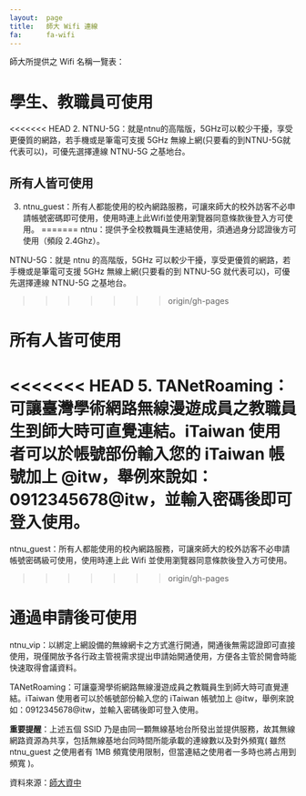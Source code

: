 ```yaml
---
layout:  page
title:   師大 Wifi 連線
fa:      fa-wifi
---
```


師大所提供之 Wifi 名稱一覽表：

# 學生、教職員可使用

<<<<<<< HEAD
 2. NTNU-5G：就是ntnu的高階版，5GHz可以較少干擾，享受更優質的網路，若手機或是筆電可支援 5GHz 無線上網(只要看的到NTNU-5G就代表可以)，可優先選擇連線 NTNU-5G 之基地台。

## 所有人皆可使用
 3. ntnu_guest：所有人都能使用的校內網路服務，可讓來師大的校外訪客不必申請帳號密碼即可使用，使用時連上此Wifi並使用瀏覽器同意條款後登入方可使用。
=======
ntnu：提供予全校教職員生連結使用，須通過身分認證後方可使用（頻段 2.4Ghz）。

NTNU-5G：就是 ntnu 的高階版，5GHz 可以較少干擾，享受更優質的網路，若手機或是筆電可支援 5GHz 無線上網(只要看的到 NTNU-5G 就代表可以)，可優先選擇連線 NTNU-5G 之基地台。
>>>>>>> origin/gh-pages

# 所有人皆可使用

<<<<<<< HEAD
 5. TANetRoaming：可讓臺灣學術網路無線漫遊成員之教職員生到師大時可直覺連結。iTaiwan 使用者可以於帳號部份輸入您的 iTaiwan 帳號加上 @itw，舉例來說如：0912345678@itw，並輸入密碼後即可登入使用。
=======
ntnu_guest：所有人都能使用的校內網路服務，可讓來師大的校外訪客不必申請帳號密碼級可使用，使用時連上此 Wifi 並使用瀏覽器同意條款後登入方可使用。
>>>>>>> origin/gh-pages

# 通過申請後可使用

ntnu_vip：以綁定上網設備的無線網卡之方式進行開通，開通後無需認證即可直接使用，現僅開放予各行政主管視需求提出申請始開通使用，方便各主管於開會時能快速取得會議資料。

TANetRoaming：可讓臺灣學術網路無線漫遊成員之教職員生到師大時可直覺連結。iTaiwan 使用者可以於帳號部份輸入您的 iTaiwan 帳號加上 @itw，舉例來說如：0912345678@itw，並輸入密碼後即可登入使用。

**重要提醒**：上述五個 SSID 乃是由同一顆無線基地台所發出並提供服務，故其無線網路資源為共享，包括無線基地台同時間所能承載的連線數以及對外頻寬( 雖然 ntnu_guest 之使用者有 1MB 頻寬使用限制，但當連結之使用者一多時也將占用到頻寬 )。

資料來源：[師大資中](http://www.itc.ntnu.edu.tw/page1/super_pages.php?ID=page101&Sn=3)
